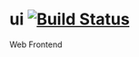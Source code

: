 # ui [![Build Status](https://travis-ci.org/yata-yata/ui.svg?branch=master)](https://travis-ci.org/yata-yata/ui)

Web Frontend

